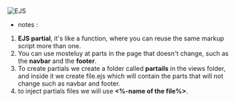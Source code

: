 ![EJS](https://miro.medium.com/max/850/1*usicWavHRKy4Sjm2XTCBMA.jpeg)


* notes :

1. **EJS partial**, it's like a function, where you can reuse the same markup script more than one.
2. You can use mosteluy at parts in the page that doesn't change, such as the **navbar** and the **footer**.
3. To create partials we create a folder called **partails** in the views folder, and inside it we create file.ejs which will contain the parts that will not change such as navbar and footer.
4. to inject partials files we will use **<%-name of the file%>**.